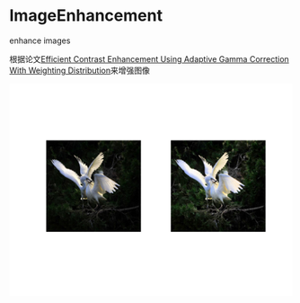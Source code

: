# ImageEnhancement
enhance images

根据论文[Efficient Contrast Enhancement Using Adaptive Gamma Correction With Weighting Distribution](./图像增强.pdf)来增强图像

![结果](./result.png)
